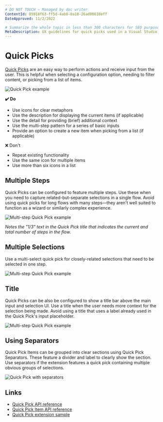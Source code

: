 ```yaml
---
# DO NOT TOUCH — Managed by doc writer
ContentId: 85918f63-ff5d-4ab8-8a18-26ad00618eff
DateApproved: 11/2/2022

# Summarize the whole topic in less than 300 characters for SEO purpose
MetaDescription: UX guidelines for quick picks used in a Visual Studio Code extension.
---
```


# Quick Picks

[Quick Picks](/api/extension-capabilities/common-capabilities#quick-pick) are an easy way to perform actions and receive input from the user. This is helpful when selecting a configuration option, needing to filter content, or picking from a list of items.

![Quick Pick example](images/examples/quick-pick.png)

**✔️ Do**

* Use icons for clear metaphors
* Use the description for displaying the current items (if applicable)
* Use the detail for providing (brief) additional context
* Use the multi-step pattern for a series of basic inputs
* Provide an option to create a new item when picking from a list (if applicable)

❌ Don't

* Repeat existing functionality
* Use the same icon for multiple items
* Use more than six icons in a list

## Multiple Steps

Quick Picks can be configured to feature multiple steps. Use these when you need to capture related-but-separate selections in a single flow. Avoid using quick picks for long flows with many steps—they aren't well suited to function as a wizard or similarly complex experience.

![Multi-step Quick Pick example](images/examples/quick-pick-multi-step.png)

*Notes the "1/3" text in the Quick Pick title that indicates the current and total number of steps in the flow.*

## Multiple Selections

Use a multi-select quick pick for closely-related selections that need to be selected in one step.

![Multi-step Quick Pick example](images/examples/quick-pick-multi-select.png)

## Title

Quick Picks can be also be configured to show a title bar above the main input and selection UI. Use a title when the user needs more context for the selection being made. Avoid using a title that uses a label already used in the Quick Pick's input placeholder.

![Multi-step Quick Pick example](images/examples/quick-pick-title.png)

## Using Separators

Quick Pick Items can be grouped into clear sections using Quick Pick Separators. These feature a divider and label to clearly show the section. Use separators if the extension features a quick pick containing multiple obvious groups of selections.

![Quick Pick with separators](images/examples/quick-pick-separators.png)

## Links

* [Quick Pick API reference](/api/references/vscode-api#QuickPick)
* [Quick Pick Item API reference](/api/references/vscode-api#QuickPickItem)
* [Quick Pick extension sample](https://github.com/microsoft/vscode-extension-samples/tree/main/quickinput-sample)
